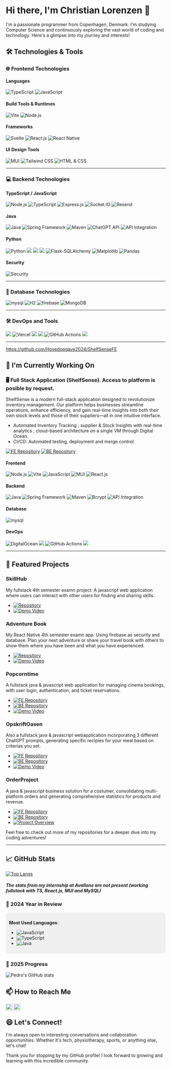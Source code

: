 # Hi there, I'm Christian Lorenzen 👋

I'm a passionate programmer from Copenhagen, Denmark. I'm studying Computer Science and continuously exploring the vast world of coding and technology. Here's a glimpse into my journey and interests!

## 🛠️ Technologies & Tools

### 🌐 Frontend Technologies

#### Languages
![TypeScript](https://img.shields.io/badge/TypeScript-blue?style=for-the-badge&logo=typescript&logoColor=white)
![JavaScript](https://img.shields.io/badge/JavaScript-yellow?style=for-the-badge&logo=javascript&logoColor=black)

#### Build Tools & Runtimes
![Vite](https://img.shields.io/badge/Vite-646CFF?style=for-the-badge&logo=vite&logoColor=white)
![Node.js](https://img.shields.io/badge/Node.js-339933?style=for-the-badge&logo=node.js&logoColor=white)

#### Frameworks
![Svelte](https://img.shields.io/badge/Svelte-FF3E00?style=for-the-badge&logo=svelte&logoColor=white)
![React.js](https://img.shields.io/badge/React.js-20232A?style=for-the-badge&logo=react&logoColor=61DAFB)
![React Native](https://img.shields.io/badge/React%20Native-20232A?style=for-the-badge&logo=react&logoColor=61DAFB)

#### UI Design Tools
![MUI](https://img.shields.io/badge/MUI-blue?style=for-the-badge&logo=mui&logoColor=white)
![Tailwind CSS](https://img.shields.io/badge/Tailwind%20CSS-38B2AC?style=for-the-badge&logo=tailwind-css&logoColor=white)
![HTML & CSS](https://img.shields.io/badge/HTML%20%2F%20CSS-E34F26?style=for-the-badge&logo=html5&logoColor=white)

---

### 💻 Backend Technologies

#### TypeScript / JavaScript
![Node.js](https://img.shields.io/badge/Node.js-339933?style=for-the-badge&logo=node.js&logoColor=white)
![TypeScript](https://img.shields.io/badge/TypeScript-blue?style=for-the-badge&logo=typescript&logoColor=white)
![Express.js](https://img.shields.io/badge/Express.js-yellow?style=for-the-badge&logo=express)
![Socket.IO](https://img.shields.io/badge/Socket.IO-black?style=for-the-badge&logo=socketdotio)
![Resend](https://img.shields.io/badge/Resend-red?style=for-the-badge&logo=resend)

#### Java
![Java](https://img.shields.io/badge/Java-green?style=for-the-badge&logo=java)
![Spring Framework](https://img.shields.io/badge/Spring%20Framework-green?style=for-the-badge&logo=springboot)
![Maven](https://img.shields.io/badge/Maven-C71A36?style=for-the-badge&logo=apache-maven&logoColor=white)
![ChatGPT API](https://img.shields.io/badge/OpenAI-ChatGPT%20API-lightblue?style=for-the-badge&logo=openai)
![API Integration](https://img.shields.io/badge/API-Integrations-lightgreen?style=for-the-badge&logo=api)

#### Python
![Python](https://img.shields.io/badge/Python-3776AB?style=for-the-badge&logo=python&logoColor=white)
![](https://img.shields.io/badge/SQLite-07405E?style=for-the-badge&logo=sqlite)
![](https://img.shields.io/badge/Subprocess-3776AB?style=for-the-badge&logo=python&logoColor=white)
![](https://img.shields.io/badge/Ollama-3776AB?style=for-the-badge&logo=python&logoColor=white)
![Flask-SQLAlchemy](https://img.shields.io/badge/Flask_SQLAlchemy-000000?style=for-the-badge&logo=flask&logoColor=white)
![Matplotlib](https://img.shields.io/badge/Matplotlib-11557c?style=for-the-badge&logo=python&logoColor=white)
![Pandas](https://img.shields.io/badge/Pandas-150458?style=for-the-badge&logo=pandas&logoColor=white)

#### Security
![Security](https://img.shields.io/badge/RateLimiter%20/%20Bcrypt%20/%20XSS%20/%20Sanitization-red?style=for-the-badge&logo=shield&logoColor=white)

---

### 💾 Database Technologies
![mysql](https://img.shields.io/badge/MySQL-blue?style=for-the-badge&logo=mysql)
![H2](https://img.shields.io/badge/H2-blue?style=for-the-badge)
![firebase](https://img.shields.io/badge/firebase-blue?style=for-the-badge&logo=firebase)
![MongoDB](https://img.shields.io/badge/MongoDB-green?style=for-the-badge&logo=mongodb&logoColor=white)

---

### 🛠️ DevOps and Tools
![](https://img.shields.io/badge/Azure-blue?style=for-the-badge&logo=microsoftazure)
![Vercel](https://img.shields.io/badge/Vercel-black?style=for-the-badge&logo=vercel)
![](https://img.shields.io/badge/Docker-blue?style=for-the-badge&logo=docker)
![](https://img.shields.io/badge/GitHub-black?style=for-the-badge&logo=github)
![GitHub Actions](https://img.shields.io/badge/GitHub%20Actions-2088FF?style=for-the-badge&logo=githubactions&logoColor=white)
![](https://img.shields.io/badge/Project_Management-Jira/Shortcut-blue?style=for-the-badge&logo=jira)

---

https://github.com/Hovedopgave2024/ShelfSenseFE

## 🌱 I'm Currently Working On

### 🖥️ Full Stack Application (ShelfSense). Access to platform is posible by request.
ShelfSense is a modern full-stack application designed to revolutionize inventory management. Our platform helps businesses streamline operations, enhance efficiency, and gain real-time insights into both their own stock levels and those of their suppliers—all in one intuitive interface. <br> 
- Automated Inventory Tracking ; supplier & Stock Insights with real-time analytics ; cloud-based architecture on a single VM through Digital Ocean. <br>
- CI/CD: Automated testing, deployment and merge control.

[![FE Repository](https://img.shields.io/badge/Frontend-Repo-blue?style=flat-square&logo=github)](https://github.com/Hovedopgave2024/ShelfSenseFE)
[![BE Repository](https://img.shields.io/badge/Backend-Repo-blue?style=flat-square&logo=github)](https://github.com/Hovedopgave2024/ShelfSenseBE)

#### Frontend
![Node.js](https://img.shields.io/badge/Node.js-339933?style=for-the-badge&logo=node.js&logoColor=white)
![Vite](https://img.shields.io/badge/Vite-646CFF?style=for-the-badge&logo=vite&logoColor=white)
![JavaScript](https://img.shields.io/badge/JavaScript-yellow?style=for-the-badge&logo=javascript&logoColor=black)
![MUI](https://img.shields.io/badge/MUI-blue?style=for-the-badge&logo=mui&logoColor=white)
![React.js](https://img.shields.io/badge/React.js-20232A?style=for-the-badge&logo=react&logoColor=61DAFB)

#### Backend
![Java](https://img.shields.io/badge/Java-green?style=for-the-badge&logo=java)
![Spring Framework](https://img.shields.io/badge/Spring%20Framework-green?style=for-the-badge&logo=springboot)
![Maven](https://img.shields.io/badge/Maven-C71A36?style=for-the-badge&logo=apache-maven&logoColor=white)
![Bcrypt](https://img.shields.io/badge/Bcrypt-purple?style=for-the-badge)
![API Integration](https://img.shields.io/badge/API_Integration-Mouser-lightgreen?style=for-the-badge&logo=mouser&logoColor=white)

#### Database
![mysql](https://img.shields.io/badge/MySQL-blue?style=for-the-badge&logo=mysql)

#### DevOps
![DigitalOcean](https://img.shields.io/badge/DigitalOcean:%20Full%20stack%20VM-blue?style=for-the-badge&logo=digitalocean)
![](https://img.shields.io/badge/GitHub-black?style=for-the-badge&logo=github)
![GitHub Actions](https://img.shields.io/badge/GitHub%20Actions-2088FF?style=for-the-badge&logo=githubactions&logoColor=white)
![](https://img.shields.io/badge/Jira-blue?style=for-the-badge&logo=jira)

---

## 🚀 Featured Projects

### SkillHub
My fullstack 4th semester examn project: A javascript web application where users can interact with other users for finding and sharing skills.
- [![Repository](https://img.shields.io/badge/Repository-blue?style=flat-square&logo=github)](https://github.com/PedroLorenzen/NodeJS/tree/main/eksamensprojekt/SkillHub)
- [![Demo Video](https://img.shields.io/badge/Demo-Video-red?style=flat-square&logo=youtube)](https://youtu.be/aSVjHFs6QiY)

### Adventure Book
My React Native 4th semester examn app: Using firebase as security and database. Plan your next adventure or share your travel book with others to show them where you have been and what you have experienced.
- [![Repository](https://img.shields.io/badge/Repository-blue?style=flat-square&logo=github)](https://github.com/PedroLorenzen/AppReactNative/tree/main/AdventureBook)
- [![Demo Video](https://img.shields.io/badge/Demo-Video-red?style=flat-square&logo=youtube)](https://youtu.be/8Cmbv6tx5Zg)

### Popcorntime
A fullstack java & javascript web application for managing cinema bookings, with user login, authentication, and ticket reservations.  
- [![FE Repository](https://img.shields.io/badge/Frontend-Repo-blue?style=flat-square&logo=github)](https://github.com/ProjektGruppe23/FE-PopcornTime)
- [![BE Repository](https://img.shields.io/badge/Backend-Repo-blue?style=flat-square&logo=github)](https://github.com/ProjektGruppe23/BE-PopcornTime)
- [![Demo Video](https://img.shields.io/badge/Demo-Video-red?style=flat-square&logo=youtube)](https://youtu.be/Usj8HNdK8kU)

### OpskriftOasen
Also a fullstack java & javascript webapplication incorporating 3 different ChatGPT prompts, generating specific recipies for your meal based on criterias you set.
- [![FE Repository](https://img.shields.io/badge/Frontend-Repo-blue?style=flat-square&logo=github)](https://github.com/ProjektGruppe23/FE-OpskriftOasen)
- [![BE Repository](https://img.shields.io/badge/Backend-Repo-blue?style=flat-square&logo=github)](https://github.com/ProjektGruppe23/BE-OpskriftOasen)
- [![Demo Video](https://img.shields.io/badge/Demo-Video-red?style=flat-square&logo=youtube)](https://youtu.be/KxUWM-JMhu4)

### OrderProject
A java & javascript business solution for a costumer, consolidating multi-platform orders and generating comprehensive statistics for products and revenue.
- [![FE Repository](https://img.shields.io/badge/Frontend-Repo-blue?style=flat-square&logo=github)](https://github.com/ProjektGruppe23/OrderProject-FE)
- [![BE Repository](https://img.shields.io/badge/Backend-Repo-blue?style=flat-square&logo=github)](https://github.com/ProjektGruppe23/OrderProject-BE)
- [![Project Overview](https://img.shields.io/badge/Project-Overview-green?style=flat-square&logo=adobeacrobatreader)](https://github.com/ProjektGruppe23/OrderProject-FE/blob/main/Project-view.pdf)


Feel free to check out more of my repositories for a deeper dive into my coding adventures!

---

## 📈 GitHub Stats

[![Top Langs](https://github-readme-stats.vercel.app/api/top-langs/?username=PedroLorenzen&layout=compact)](https://github.com/PedroLorenzen)

##### The stats from my internship at Avallone are not present (working fullstack with TS, React.js, MUI and MySQL)

### 🎉 2024 Year in Review
<div style="padding: 10px; background-color: #f0f0f0; border-radius: 10px;">

**Most Used Languages**:
- ![JavaScript](https://img.shields.io/badge/JavaScript-yellow?style=for-the-badge&logo=javascript&logoColor=black)
- ![TypeScript](https://img.shields.io/badge/TypeScript-blue?style=for-the-badge&logo=typescript&logoColor=white)
- ![Java](https://img.shields.io/badge/Java-green?style=for-the-badge&logo=java)

</div>

### 🎉 2025 Progress

![Pedro's GitHub stats](https://github-readme-stats.vercel.app/api?username=PedroLorenzen&show_icons=true&theme=radical)

## 📫 How to Reach Me

<a href="mailto:christianplorenzen@outlook.com">
  <img align="left" alt="By Email" width="22px" src="https://cdn-icons-png.flaticon.com/512/732/732200.png" />
</a>
<a href="https://www.linkedin.com/in/christian-pedro-fernandez-lorenzen-296151238/">
  <img align="left" alt="By LinkedIn" width="22px" src="https://cdn-icons-png.flaticon.com/512/174/174857.png" />
</a>
<br /> 

## 😄 Let's Connect!
I'm always open to interesting conversations and collaboration opportunities. Whether it's tech, physiotherapy, sports, or anything else, let's chat!

Thank you for stopping by my GitHub profile! I look forward to growing and learning with this incredible community.
